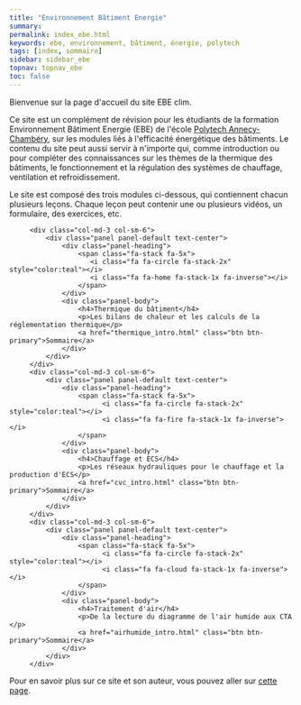 ```yaml
---
title: "Environnement Bâtiment Energie"
summary:
permalink: index_ebe.html
keywords: ebe, environnement, bâtiment, énergie, polytech
tags: [index, sommaire]
sidebar: sidebar_ebe
topnav: topnav_ebe
toc: false
---
```


Bienvenue sur la page d'accueil du site EBE clim.

Ce site est un complément de révision pour les étudiants de la formation Environnement Bâtiment Energie (EBE) de l'école [Polytech Annecy-Chambéry](http://www.polytech.univ-smb.fr/), sur les modules liés à l'efficacité énergétique des bâtiments. Le contenu du site peut aussi servir à n'importe qui, comme introduction ou pour compléter des connaissances sur les thèmes de la thermique des bâtiments, le fonctionnement et la régulation des systèmes de chauffage, ventilation et refroidissement.

Le site est composé des trois modules ci-dessous, qui contiennent chacun plusieurs leçons. Chaque leçon peut contenir une ou plusieurs vidéos, un formulaire, des exercices, etc.

<div class="row">

         <div class="col-md-3 col-sm-6">
             <div class="panel panel-default text-center">
                 <div class="panel-heading">
                     <span class="fa-stack fa-5x">
                        <i class="fa fa-circle fa-stack-2x" style="color:teal"></i>
                        <i class="fa fa-home fa-stack-1x fa-inverse"></i>
                     </span>
                 </div>
                 <div class="panel-body">
                     <h4>Thermique du bâtiment</h4>
                     <p>Les bilans de chaleur et les calculs de la réglementation thermique</p>
                     <a href="thermique_intro.html" class="btn btn-primary">Sommaire</a>
                 </div>
             </div>
         </div>
         <div class="col-md-3 col-sm-6">
             <div class="panel panel-default text-center">
                 <div class="panel-heading">
                     <span class="fa-stack fa-5x">
                           <i class="fa fa-circle fa-stack-2x" style="color:teal"></i>
                           <i class="fa fa-fire fa-stack-1x fa-inverse"></i>
                     </span>
                 </div>
                 <div class="panel-body">
                     <h4>Chauffage et ECS</h4>
                     <p>Les réseaux hydrauliques pour le chauffage et la production d'ECS</p>
                     <a href="cvc_intro.html" class="btn btn-primary">Sommaire</a>
                 </div>
             </div>
         </div>
         <div class="col-md-3 col-sm-6">
             <div class="panel panel-default text-center">
                 <div class="panel-heading">
                     <span class="fa-stack fa-5x">
                           <i class="fa fa-circle fa-stack-2x" style="color:teal"></i>
                           <i class="fa fa-cloud fa-stack-1x fa-inverse"></i>
                     </span>
                 </div>
                 <div class="panel-body">
                     <h4>Traitement d'air</h4>
                     <p>De la lecture du diagramme de l'air humide aux CTA </p>
                     <a href="airhumide_intro.html" class="btn btn-primary">Sommaire</a>
                 </div>
             </div>
         </div>

</div>

Pour en savoir plus sur ce site et son auteur, vous pouvez aller sur [cette page](/apropos.html).
